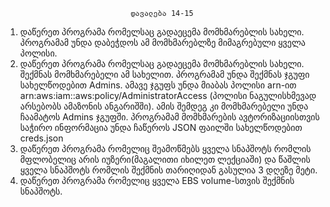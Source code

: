                                 დავალება 14-15
1. დაწერეთ პროგრამა რომელსაც გადაეცემა მომხმარებლის სახელი. პროგრამამ უნდა
დაბეჭდოს ამ მომხმარებლზე მიმაგრებული ყველა პოლისი.
2. დაწერეთ პროგრამა რომელსაც გადაეცემა მომხმარებლის სახელი. შექმნას
მომხმარებელი ამ სახელით. პროგრამამ უნდა შექმნას ჯგუფი სახელწოდებით
Admins. ამავე ჯგუფს უნდა მიაბას პოლისი arn-ით
arn:aws:iam::aws:policy/AdministratorAccess (პოლისი ნაგულისხმევად არსებობს
ამაზონის ანგარიშში). ამის შემდეგ კი მომხმარებელი უნდა ჩაამატოს Admins
ჯგუფში. პროგრამამ მომხმარების ავტორიზაციისთვის საჭირო ინფორმაცია უნდა
ჩაწეროს JSON ფაილში სახელწოდებით creds.json
3. დაწერეთ პროგრამა რომელიც შეამოწმებს ყველა სნაპშოტს რომლის მფლობელიც
არის იუზერი(მაგალითი იხილეთ ლექციაში) და წაშლის ყველა სნაპშოტს რომლის
შექმნის თარიღიდან გასულია 3 დღეზე მეტი.
4. დაწერეთ პროგრამა რომელიც ყველა EBS volume-სთვის შექმნის სნაპშოტს.

